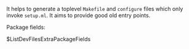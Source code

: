 It helps to generate a toplevel `Makefile` and `configure` files which only
invoke `setup.ml`. It aims to provide good old entry points.

Package fields:

$ListDevFilesExtraPackageFields
